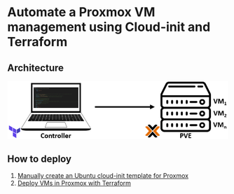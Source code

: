 # Automate a Proxmox VM management using Cloud-init and Terraform

## Architecture

   ![terraform](./documentation/images/terraform.PNG)

## How to deploy

1. [Manually create an Ubuntu cloud-init template for Proxmox](./documentation/cloud-init-manually.md)
2. [Deploy VMs in Proxmox with Terraform](./documentation/dep-proxmox-vm-terraform.md)